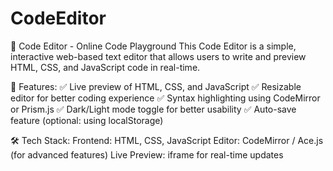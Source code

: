 # CodeEditor
📝 Code Editor - Online Code Playground
This Code Editor is a simple, interactive web-based text editor that allows users to write and preview HTML, CSS, and JavaScript code in real-time.

🚀 Features:
✅ Live preview of HTML, CSS, and JavaScript
✅ Resizable editor for better coding experience
✅ Syntax highlighting using CodeMirror or Prism.js
✅ Dark/Light mode toggle for better usability
✅ Auto-save feature (optional: using localStorage)

🛠️ Tech Stack:
Frontend: HTML, CSS, JavaScript
Editor: CodeMirror / Ace.js (for advanced features)
Live Preview: iframe for real-time updates
